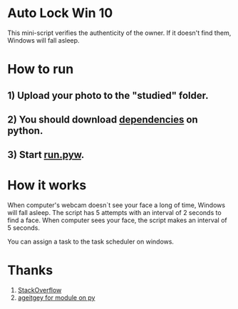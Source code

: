 # Auto Lock Win 10
This mini-script verifies the authenticity of the owner. If it doesn't find them, Windows will fall asleep.

# How to run
## 1) Upload your photo to the "studied" folder.
## 2) You should download [dependencies](https://github.com/ageitgey/face_recognition#installation) on python.
## 3) Start [run.pyw](https://github.com/enotit/AutoLockWin/run.py).


# How it works
When computer's webcam doesn`t see your face a long of time, Windows will fall asleep. 
The script has 5 attempts with an interval of 2 seconds to find a face.
When computer sees your face, the script makes an interval of 5 seconds.

You can assign a task to the task scheduler on windows.

# Thanks 
1) [StackOverflow](https://stackoverflow.com/questions/15921203/how-to-create-a-system-tray-popup-message-with-python-windows)
2) [ageitgey for module on py](https://github.com/ageitgey/face_recognition#installation)
